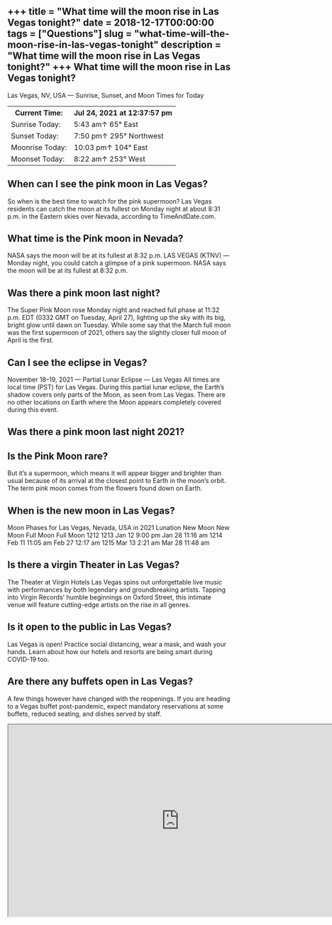+++
title = "What time will the moon rise in Las Vegas tonight?"
date = 2018-12-17T00:00:00
tags = ["Questions"]
slug = "what-time-will-the-moon-rise-in-las-vegas-tonight"
description = "What time will the moon rise in Las Vegas tonight?"
+++
What time will the moon rise in Las Vegas tonight?
--------------------------------------------------

Las Vegas, NV, USA — Sunrise, Sunset, and Moon Times for Today

<table><tr><th>Current Time:</th><th>Jul 24, 2021 at 12:37:57 pm</th></tr><tr><td>Sunrise Today:</td><td>5:43 am↑ 65° East</td></tr><tr><td>Sunset Today:</td><td>7:50 pm↑ 295° Northwest</td></tr><tr><td>Moonrise Today:</td><td>10:03 pm↑ 104° East</td></tr><tr><td>Moonset Today:</td><td>8:22 am↑ 253° West</td></tr></table>

When can I see the pink moon in Las Vegas?
------------------------------------------

So when is the best time to watch for the pink supermoon? Las Vegas residents can catch the moon at its fullest on Monday night at about 8:31 p.m. in the Eastern skies over Nevada, according to TimeAndDate.com.

What time is the Pink moon in Nevada?
-------------------------------------

NASA says the moon will be at its fullest at 8:32 p.m. LAS VEGAS (KTNV) — Monday night, you could catch a glimpse of a pink supermoon. NASA says the moon will be at its fullest at 8:32 p.m.

Was there a pink moon last night?
---------------------------------

The Super Pink Moon rose Monday night and reached full phase at 11:32 p.m. EDT (0332 GMT on Tuesday, April 27), lighting up the sky with its big, bright glow until dawn on Tuesday. While some say that the March full moon was the first supermoon of 2021, others say the slightly closer full moon of April is the first.

Can I see the eclipse in Vegas?
-------------------------------

November 18–19, 2021 — Partial Lunar Eclipse — Las Vegas All times are local time (PST) for Las Vegas. During this partial lunar eclipse, the Earth’s shadow covers only parts of the Moon, as seen from Las Vegas. There are no other locations on Earth where the Moon appears completely covered during this event.

Was there a pink moon last night 2021?
--------------------------------------

Is the Pink Moon rare?
----------------------

But it’s a supermoon, which means it will appear bigger and brighter than usual because of its arrival at the closest point to Earth in the moon’s orbit. The term pink moon comes from the flowers found down on Earth.

When is the new moon in Las Vegas?
----------------------------------

Moon Phases for Las Vegas, Nevada, USA in 2021 Lunation New Moon New Moon Full Moon Full Moon 1212 1213 Jan 12 9:00 pm Jan 28 11:16 am 1214 Feb 11 11:05 am Feb 27 12:17 am 1215 Mar 13 2:21 am Mar 28 11:48 am

Is there a virgin Theater in Las Vegas?
---------------------------------------

The Theater at Virgin Hotels Las Vegas spins out unforgettable live music with performances by both legendary and groundbreaking artists. Tapping into Virgin Records’ humble beginnings on Oxford Street, this intimate venue will feature cutting-edge artists on the rise in all genres.

Is it open to the public in Las Vegas?
--------------------------------------

Las Vegas is open! Practice social distancing, wear a mask, and wash your hands. Learn about how our hotels and resorts are being smart during COVID-19 too.

Are there any buffets open in Las Vegas?
----------------------------------------

A few things however have changed with the reopenings. If you are heading to a Vegas buffet post-pandemic, expect mandatory reservations at some buffets, reduced seating, and dishes served by staff.

<iframe allow="accelerometer; autoplay; clipboard-write; encrypted-media; gyroscope; picture-in-picture" allowfullscreen="" class="__youtube_prefs__  epyt-is-override  no-lazyload" data-no-lazy="1" data-origheight="433" data-origwidth="770" data-skipgform_ajax_framebjll="" height="433" id="_ytid_29046" loading="lazy" src="https://www.youtube.com/embed/pb2MkzCgQ-4?enablejsapi=1&autoplay=0&cc_load_policy=0&cc_lang_pref=&iv_load_policy=1&loop=0&modestbranding=0&rel=1&fs=1&playsinline=0&autohide=2&theme=dark&color=red&controls=1&" title="YouTube player" width="770"></iframe>